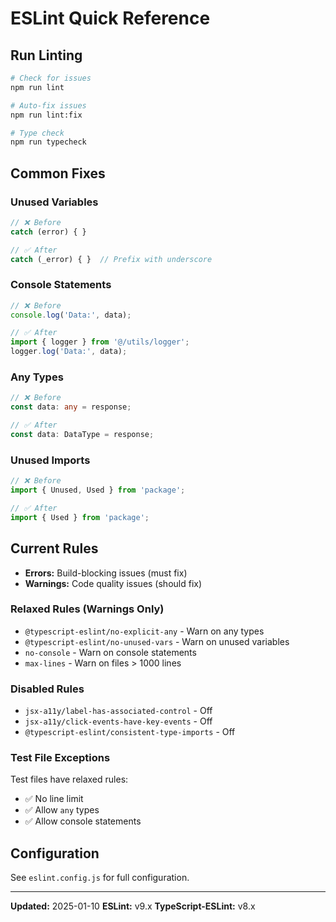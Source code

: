 # ESLint Quick Reference

## Run Linting

```bash
# Check for issues
npm run lint

# Auto-fix issues
npm run lint:fix

# Type check
npm run typecheck
```

## Common Fixes

### Unused Variables

```typescript
// ❌ Before
catch (error) { }

// ✅ After
catch (_error) { }  // Prefix with underscore
```

### Console Statements

```typescript
// ❌ Before
console.log('Data:', data);

// ✅ After
import { logger } from '@/utils/logger';
logger.log('Data:', data);
```

### Any Types

```typescript
// ❌ Before
const data: any = response;

// ✅ After
const data: DataType = response;
```

### Unused Imports

```typescript
// ❌ Before
import { Unused, Used } from 'package';

// ✅ After
import { Used } from 'package';
```

## Current Rules

- **Errors:** Build-blocking issues (must fix)
- **Warnings:** Code quality issues (should fix)

### Relaxed Rules (Warnings Only)

- `@typescript-eslint/no-explicit-any` - Warn on any types
- `@typescript-eslint/no-unused-vars` - Warn on unused variables
- `no-console` - Warn on console statements
- `max-lines` - Warn on files > 1000 lines

### Disabled Rules

- `jsx-a11y/label-has-associated-control` - Off
- `jsx-a11y/click-events-have-key-events` - Off
- `@typescript-eslint/consistent-type-imports` - Off

### Test File Exceptions

Test files have relaxed rules:
- ✅ No line limit
- ✅ Allow `any` types
- ✅ Allow console statements

## Configuration

See `eslint.config.js` for full configuration.

---

**Updated:** 2025-01-10
**ESLint:** v9.x
**TypeScript-ESLint:** v8.x
